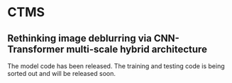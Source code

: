 # CTMS
## Rethinking image deblurring via CNN-Transformer multi-scale hybrid architecture
The model code has been released. The training and testing code is being sorted out and will be released soon.
